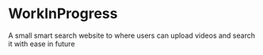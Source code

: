 # WorkInProgress
A small smart search website to where users can upload videos and search it with ease in future
